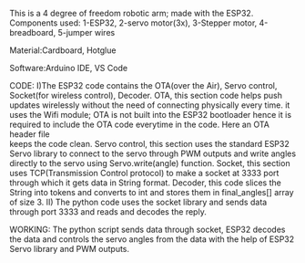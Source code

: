 This is a 4 degree of freedom robotic arm;  made with the ESP32.
Components used:
 1-ESP32, 2-servo motor(3x), 3-Stepper motor, 4-breadboard, 5-jumper wires

Material:Cardboard, Hotglue 

Software:Arduino IDE, VS Code

CODE: I)The ESP32 code contains the OTA(over the Air), Servo control, Socket(for wireless control), Decoder.
         OTA, this section code helps push updates wirelessly without the need of connecting physically every time.
         it uses the Wifi module; OTA is not built into the ESP32 bootloader hence it is required to include the OTA code everytime in the code. Here an OTA header file  
         keeps the code clean.
         Servo control, this section uses the standard ESP32 Servo library to connect to the servo through PWM outputs and write angles directly to the servo using Servo.write(angle) function.
         Socket, this section uses TCP(Transmission Control protocol) to make a socket at 3333 port through which it gets data in String format.
         Decoder, this code slices the String into tokens and converts to int and stores them in final_angles[] array of size 3. 
         II) The python code uses the socket library and sends data through port 3333 and reads and decodes the reply. 

WORKING: The python script sends data through socket, ESP32 decodes the data and controls the servo angles from the data with the help of
         ESP32 Servo library and PWM outputs.
         
